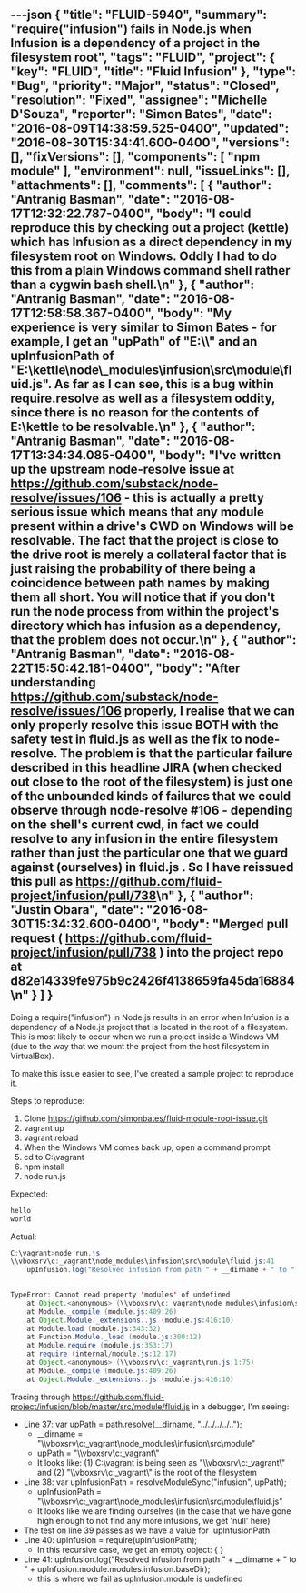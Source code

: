 ---json
{
  "title": "FLUID-5940",
  "summary": "require(\"infusion\") fails in Node.js when Infusion is a dependency of a project in the filesystem root",
  "tags": "FLUID",
  "project": {
    "key": "FLUID",
    "title": "Fluid Infusion"
  },
  "type": "Bug",
  "priority": "Major",
  "status": "Closed",
  "resolution": "Fixed",
  "assignee": "Michelle D'Souza",
  "reporter": "Simon Bates",
  "date": "2016-08-09T14:38:59.525-0400",
  "updated": "2016-08-30T15:34:41.600-0400",
  "versions": [],
  "fixVersions": [],
  "components": [
    "npm module"
  ],
  "environment": null,
  "issueLinks": [],
  "attachments": [],
  "comments": [
    {
      "author": "Antranig Basman",
      "date": "2016-08-17T12:32:22.787-0400",
      "body": "I could reproduce this by checking out a project (kettle) which has Infusion as a direct dependency in my filesystem root on Windows. Oddly I had to do this from a plain Windows command shell rather than a cygwin bash shell.\n"
    },
    {
      "author": "Antranig Basman",
      "date": "2016-08-17T12:58:58.367-0400",
      "body": "My experience is very similar to Simon Bates - for example, I get an \"upPath\" of \"E:\\\\\" and an upInfusionPath of \"E:\\kettle\\node\\_modules\\infusion\\src\\module\\fluid.js\". As far as I can see, this is a bug within require.resolve as well as a filesystem oddity, since there is no reason for the contents of E:\\kettle to be resolvable.\n"
    },
    {
      "author": "Antranig Basman",
      "date": "2016-08-17T13:34:34.085-0400",
      "body": "I've written up the upstream node-resolve issue at <https://github.com/substack/node-resolve/issues/106> - this is actually a pretty serious issue which means that any module present within a drive's CWD on Windows will be resolvable. The fact that the project is close to the drive root is merely a collateral factor that is just raising the probability of there being a coincidence between path names by making them all short. You will notice that if you don't run the node process from within the project's directory which has infusion as a dependency, that the problem does not occur.\n"
    },
    {
      "author": "Antranig Basman",
      "date": "2016-08-22T15:50:42.181-0400",
      "body": "After understanding <https://github.com/substack/node-resolve/issues/106> properly, I realise that we can only properly resolve this issue BOTH with the safety test in fluid.js as well as the fix to node-resolve. The problem is that the particular failure described in this headline JIRA (when checked out close to the root of the filesystem) is just one of the unbounded kinds of failures that we could observe through node-resolve #106 - depending on the shell's current cwd, in fact we could resolve to any infusion in the entire filesystem rather than just the particular one that we guard against (ourselves) in fluid.js . So I have reissued this pull as <https://github.com/fluid-project/infusion/pull/738>\n"
    },
    {
      "author": "Justin Obara",
      "date": "2016-08-30T15:34:32.600-0400",
      "body": "Merged pull request ( <https://github.com/fluid-project/infusion/pull/738> ) into the project repo at d82e14339fe975b9c2426f4138659fa45da16884\n"
    }
  ]
}
---
Doing a require("infusion") in Node.js results in an error when Infusion is a dependency of a Node.js project that is located in the root of a filesystem. This is most likely to occur when we run a project inside a Windows VM (due to the way that we mount the project from the host filesystem in VirtualBox).

To make this issue easier to see, I've created a sample project to reproduce it.

Steps to reproduce:

1. Clone <https://github.com/simonbates/fluid-module-root-issue.git>
2. vagrant up
3. vagrant reload
4. When the Windows VM comes back up, open a command prompt
5. cd to C:\vagrant
6. npm install
7. node run.js

Expected:

```java
hello
world
```

Actual:

```java
C:\vagrant>node run.js
\\vboxsrv\c:_vagrant\node_modules\infusion\src\module\fluid.js:41
    upInfusion.log("Resolved infusion from path " + __dirname + " to " + upInfusion.module.modules.infusion.baseDir);
                                                                                          ^

TypeError: Cannot read property 'modules' of undefined
    at Object.<anonymous> (\\vboxsrv\c:_vagrant\node_modules\infusion\src\module\fluid.js:41:91)
    at Module._compile (module.js:409:26)
    at Object.Module._extensions..js (module.js:416:10)
    at Module.load (module.js:343:32)
    at Function.Module._load (module.js:300:12)
    at Module.require (module.js:353:17)
    at require (internal/module.js:12:17)
    at Object.<anonymous> (\\vboxsrv\c:_vagrant\run.js:1:75)
    at Module._compile (module.js:409:26)
    at Object.Module._extensions..js (module.js:416:10)
```

Tracing through <https://github.com/fluid-project/infusion/blob/master/src/module/fluid.js> in a debugger, I'm seeing:

* Line 37: var upPath = path.resolve(\_\_dirname, "../../../../..");
  * \_\_dirname = "\\\vboxsrv\c:\_vagrant\node\_modules\infusion\src\module"
  * upPath = "\\\vboxsrv\c:\_vagrant\\"
  * It looks like: (1) C:\vagrant is being seen as "\\\vboxsrv\c:\_vagrant\\" and (2) "\\\vboxsrv\c:\_vagrant\\" is the root of the filesystem
* Line 38: var upInfusionPath = resolveModuleSync("infusion", upPath);
  * upInfusionPath = "\\\vboxsrv\c:\_vagrant\node\_modules\infusion\src\module\fluid.js"
  * It looks like we are finding ourselves (in the case that we have gone high enough to not find any more infusions, we get 'null' here)
* The test on line 39 passes as we have a value for 'upInfusionPath'
* Line 40: upInfusion = require(upInfusionPath);
  * In this recursive case, we get an empty object: { }
* Line 41: upInfusion.log("Resolved infusion from path " + \_\_dirname + " to " + upInfusion.module.modules.infusion.baseDir);
  * this is where we fail as upInfusion.module is undefined

        